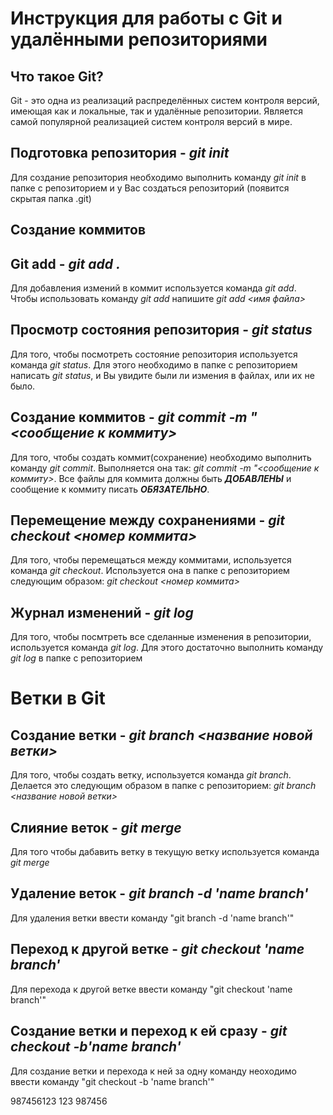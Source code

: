 # Инструкция для работы с Git и удалёнными репозиториями

## Что такое Git?
Git - это одна из реализаций распределённых систем контроля версий, имеющая как и локальные, так и удалённые репозитории. Является самой популярной реализацией систем контроля версий в мире.
## Подготовка репозитория   - ***git init***
Для создание репозитория необходимо выполнить команду *git init*  в папке с репозиторием и у Вас создаться репозиторий (появится скрытая папка .git)

## Создание коммитов

## Git add - ***git add .***

Для добавления измений в коммит используется команда *git add*. Чтобы использовать команду *git add* напишите *git add <имя файла>*

## Просмотр состояния репозитория - ***git status***

Для того, чтобы посмотреть состояние репозитория используется команда *git status*. Для этого необходимо в папке с репозиторием написать *git status*, и Вы увидите были ли измения в файлах, или их не было.

## Создание коммитов - ***git commit -m "<сообщение к коммиту>***
Для того, чтобы создать коммит(сохранение) необходимо выполнить команду *git commit*. Выполняется она так: *git commit -m "<сообщение к коммиту>*. Все файлы для коммита должны быть ***ДОБАВЛЕНЫ*** и сообщение к коммиту писать ***ОБЯЗАТЕЛЬНО***.

## Перемещение между сохранениями - ***git checkout <номер коммита>***
Для того, чтобы перемещаться между коммитами, используется команда *git checkout*. Используется она в папке с репозиторием следующим образом: *git checkout <номер коммита>*

## Журнал изменений - ***git log***
Для того, чтобы посмтреть все сделанные изменения в репозитории, используется команда *git log*. Для этого достаточно выполнить команду *git log* в папке с репозиторием

# Ветки в Git

## Создание ветки - ***git branch <название новой ветки>***

Для того, чтобы создать ветку, используется команда *git branch*. Делается это следующим образом в папке с репозиторием: *git branch <название новой ветки>*

## Слияние веток - ***git merge <name branch>***

Для того чтобы дабавить ветку в текущую ветку используется команда *git merge <name branch>*

## Удаление веток - ***git branch -d 'name branch'***
Для удаления ветки ввести команду "git branch -d 'name branch'"

## Переход к другой ветке - ***git checkout 'name branch'***

Для перехода к другой ветке ввести команду "git checkout 'name branch'"

## Создание ветки и переход к ей сразу - ***git checkout -b'name branch'***

Для создание ветки и перехода к ней за одну команду неоходимо ввести команду "git checkout -b 'name branch'"

987456123
123
987456 
